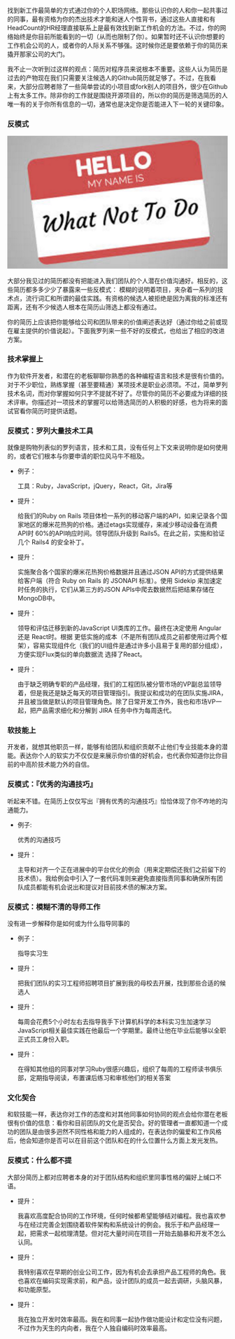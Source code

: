 
找到新工作最简单的方式通过你的个人职场网络。那些认识你的人和你一起共事过的同事，最有资格为你的杰出技术才能和迷人个性背书，通过这些人直接和有HeadCount的HR经理直接联系上是最有效找到新工作机会的方法。不过，你的网络始终是你目前所能看到的一切（从而也限制了你）。如果暂时还不认识你想要的工作机会公司的人，或者你的人际关系不够强。这时候你还是要依赖于你的简历来撬开那家公司的大门。

我不止一次听到过这样的观点：简历对程序员来说根本不重要。这些人认为简历是过去的产物现在我们只需要关注候选人的Github简历就足够了。不过，在我看来，大部分应聘者除了一些简单尝试的小项目或fork别人的项目外，很少在Github上有太多工作。除非你的工作就是围绕开源项目的，所以你的简历是筛选简历的人唯一有的关于你所有信息的一切，通常也是决定你是否能进入下一轮的关键印象。

### 反模式

![](../images/14596792012604.jpg)


大部分我见过的简历都没有把能进入我们团队的个人潜在价值沟通好。相反的，这些简历都多多少少了暴露来一些反模式：
模糊的说明着项目，夹杂着一系列的技术点，流行词汇和所谓的最佳实践。有资格的候选人被拒绝是因为离我的标准还有距离，还有不少候选人根本在简历山筛选上都没有通过。

你的简历上应该把你能够给公司和团队带来的价值阐述表达好（通过你给之前或现在雇主提供的价值说起）。下面我罗列来一些不好的反模式，也给出了相应的改进方案。

### 技术掌握上

作为软件开发者，和潜在的老板聊聊你熟悉的各种编程语言和技术是很有价值的。对于不少职位，熟练掌握（甚至要精通）某项技术是职业必须项。不过，简单罗列技术名词，而对你掌握如何只字不提就不好了。尽管你的简历不必要成为详细的技术评审。你描述对一项技术的掌握可以给筛选简历的人积极的好感，也为将来的面试官看你简历时提供话题。

### 反模式：罗列大量技术工具

就像是购物列表似的罗列语言，技术和工具，没有任何上下文来说明你是如何使用的，或者它们根本与你要申请的职位风马牛不相及。

- 例子：

	工具：Ruby，JavaScript，jQuery，React，Git，Jira等
	
- 提升：

	给我们的Ruby on Rails 项目体检一系列的移动客户端的API，如来记录各个国家地区的爆米花热狗的价格。通过etags实现缓存，来减少移动设备在消费 API时 60%的API响应时间。领导团队升级到 Rails5。在此之前，实施和验证几个 Rails4 的安全补丁。

- 提升：

	实施聚合各个国家的爆米花热狗价格数据并且通过JSON API的方式提供结果给客户端（符合 Ruby on Rails 的 JSONAPI 标准）。使用 Sidekip 来加速定时任务的执行，它们从第三方的JSON APIs中爬去数据然后把结果存储在MongoDB中。

- 提升：

	领导和评估迁移到新的JavaScript UI类库的工作。最终在决定使用 Angular 还是 React时。根据 更低实施的成本（不是所有团队成员之前都使用过两个框架），容易实现组件化（我们的UI组件是通过许多小且易于复用的部分组成），方便实现Flux类似的单向数据流 选择了React。

- 提升：

	由于缺乏明确专职的产品经理，我们的工程团队被分管市场的VP副总监领导着，但是我还是缺乏每天的项目管理指引。我提议和成功的在团队实施JIRA，并且被当做是默认的项目管理角色。除了日常开发工作外，我也和市场VP一起，把产品需求细化和分解到 JIRA 任务中作为每周迭代。


### 软技能上

开发者，就想其他职员一样，能够有给团队和组织贡献不止他们专业技能本身的潜能。表达你个人的软实力不仅仅是来展示你价值的好机会，也代表你知道你比你目前的中高阶技术能力外的自信。

### 反模式：『优秀的沟通技巧』

听起来不错。在简历上仅仅写出『拥有优秀的沟通技巧』恰恰体现了你不咋地的沟通能力。

- 例子:

	优秀的沟通技巧
	
- 提升：

	主导和对齐一个正在进展中的平台优化的例会（用来定期偿还我们之前留下的技术债）。我给例会中引入了一套代码准则来避免直接指责同事和确保所有团队成员都能有机会说出和提议对目前技术债的解决方案。	

### 反模式：模糊不清的导师工作

没有进一步解释你是如何或为什么指导同事的

- 例子：

	指导实习生

- 提升：

	把我们团队的实习工程师招聘项目扩展到我的母校去开展，找到那些合适的候选人

- 提升：

	每周会花费5个小时左右去指导我手下计算机科学的本科实习生加速学习JavaScript相关最佳实践在他最后一个学期里。最终让他在毕业后能够以全职正式员工身份入职。

- 提升：

	在得知其他组的同事对学习Ruby很感兴趣后，组织了每周的工程师读书俱乐部，定期指导阅读，布置课后练习和审核他们的相关答案


### 文化契合

和软技能一样，表达你对工作的态度和对其他同事如何协同的观点会给你潜在老板很有价值的信息：看你和目前团队的文化是否契合。好的管理者一直都知道一个成功的团队是由很多迥然不同性格和能力的人组成的，在表达你的偏爱和工作风格后，他会知道你是否可以在目前这个团队和在的什么位置什么方面上发光发热。

### 反模式：什么都不提

大部分简历上都对应聘者本身的对于团队结构和组织里同事性格的偏好上缄口不语。

- 提升：

	我喜欢高度配合协同的工作环境，任何时候都希望能够结对编程。我也喜欢参与在经过完善企划围绕着软件架构和系统设计的例会。我乐于和产品经理一起，把需求一起梳理清楚。但对花大量时间在项目一开始去脑暴和开发不怎么认同。

- 提升：

	我特别喜欢在早期的创业公司工作，因为有机会去承担产品工程师的角色。我也喜欢在编码实现需求前，和产品，设计团队的成员一起去调研，头脑风暴，和功能原型。

- 提升：

	我在独立开发时效率最高。我在和同事一起协作做功能设计和定位没有问题，不过作为天生的内向者，我在个人独自编码时效率最高。

